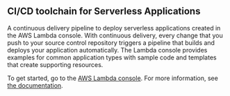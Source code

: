 ## CI/CD toolchain for Serverless Applications

A continuous delivery pipeline to deploy serverless applications created in the AWS Lambda console. With continuous delivery, every change that you push to your source control repository triggers a pipeline that builds and deploys your application automatically. The Lambda console provides examples for common application types with sample code and templates that create supporting resources. 

To get started, go to the [AWS Lambda console](https://us-east-1.console.aws.amazon.com/lambda/home?region=us-east-1#/create/application). For more information, see [the documentation](https://docs.aws.amazon.com/lambda/latest/dg/applications-tutorial.html).
